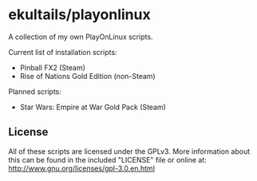 # ekultails/playonlinux
A collection of my own PlayOnLinux scripts.

Current list of installation scripts:
* Pinball FX2 (Steam)
* Rise of Nations Gold Edition (non-Steam)

Planned scripts:
* Star Wars: Empire at War Gold Pack (Steam)

## License
All of these scripts are licensed under the GPLv3. More information about this can be found in the included "LICENSE" file or online at: http://www.gnu.org/licenses/gpl-3.0.en.html
